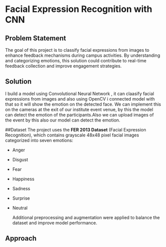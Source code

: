 # Facial Expression Recognition with CNN  
## Problem Statement  
The goal of this project is to classify facial expressions from images to enhance feedback mechanisms during campus activities. By understanding and categorizing emotions, this solution could contribute to real-time feedback collection and improve engagement strategies.  

## Solution
I build a model using Convolutional Neural Network , it can claasify facial expressions from images and also using OpenCV i connected model with that so it will show the emotion on the detected face.
We can implement this on the cameras at the exit of our institute event venue, by this the model can detect the emotion of the participants.Also we can upload images of the event by this also our model can detect the emotion.

##Dataset
The project uses the **FER 2013 Dataset** (Facial Expression Recognition), which contains grayscale 48x48 pixel facial images categorized into seven emotions:  
- Anger  
- Disgust  
- Fear  
- Happiness  
- Sadness  
- Surprise  
- Neutral

  Additional preprocessing and augmentation were applied to balance the dataset and improve model performance.  

## Approach  
